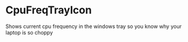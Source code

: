 # CpuFreqTrayIcon
Shows current cpu frequency in the windows tray so you know why your laptop is so choppy
